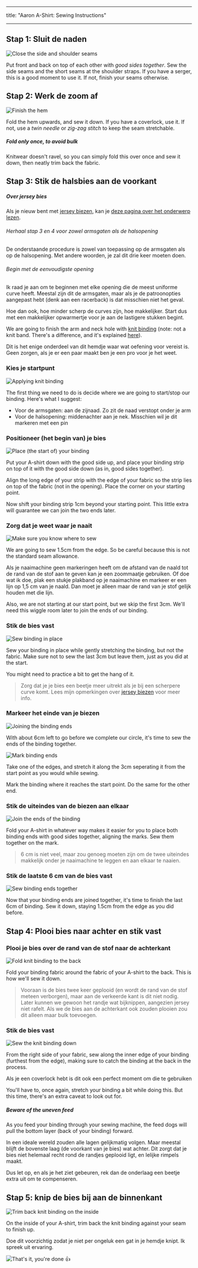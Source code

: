 - - -
title: "Aaron A-Shirt: Sewing Instructions"
- - -

## Stap 1: Sluit de naden

![Close the side and shoulder seams](step01.png)

Put front and back on top of each other with _good sides together_. Sew the side seams and the short seams at the shoulder straps. If you have a serger, this is a good moment to use it. If not, finish your seams otherwise.

## Stap 2: Werk de zoom af

![Finish the hem](step02.png)

Fold the hem upwards, and sew it down. If you have a coverlock, use it. If not, use a _twin needle_ or _zig-zag stitch_ to keep the seam stretchable.

<Note>

##### Fold only once, to avoid bulk

Knitwear doesn't ravel, so you can simply fold this over once and sew it down, then neatly trim back the fabric.

</Note>

## Stap 3: Stik de halsbies aan de voorkant

<Note>

##### Over jersey bies

Als je nieuw bent met [jersey biezen](/docs/naai/naai/knit-binding), kan je [deze pagina over het onderwerp lezen](/docs/naai/breit-binding).

###### Herhaal stap 3 en 4 voor zowel armsgaten als de halsopening

De onderstaande procedure is zowel van toepassing op de armsgaten als op de halsopening. Met andere woorden, je zal dit drie keer moeten doen.

###### Begin met de eenvoudigste opening

Ik raad je aan om te beginnen met elke opening die de meest uniforme curve heeft. Meestal zijn dit de armsgaten, maar als je de patroonopties aangepast hebt (denk aan een racerback) is dat misschien niet het geval.

Hoe dan ook, hoe minder scherp de curves zijn, hoe makkelijker. Start dus met een makkelijker opwarmertje voor je aan de lastigere stukken begint.

</Note>

We are going to finish the arm and neck hole with [knit binding](/docs/sewing/knit-binding) (note: not a knit band. There's a difference, and it's explained [here](/docs/sewing/knit-binding)).

<Note>

Dit is het enige onderdeel van dit hemdje waar wat oefening voor vereist is. Geen zorgen, als je er een paar maakt ben je een pro voor je het weet.

</Note>

### Kies je startpunt

![Applying knit binding](step03a.png)

The first thing we need to do is decide where we are going to start/stop our binding. Here's what I suggest:

- Voor de armsgaten: aan de zijnaad. Zo zit de naad verstopt onder je arm
- Voor de halsopening: middenachter aan je nek. Misschien wil je dit markeren met een pin

### Positioneer (het begin van) je bies

![Place (the start of) your binding](step03b.png)

Put your A-shirt down with the good side up, and place your binding strip on top of it with the good side down (as in, good sides together).

Align the long edge of your strip with the edge of your fabric so the strip lies on top of the fabric (not in the opening). Place the corner on your starting point.

Now shift your binding strip 1cm beyond your starting point. This little extra will guarantee we can join the two ends later.

### Zorg dat je weet waar je naait

![Make sure you know where to sew](step03c.png)

We are going to sew 1.5cm from the edge. So be careful because this is not the standard seam allowance.

<Tip>

Als je naaimachine geen markeringen heeft om de afstand van de naald tot de rand van de stof aan te geven kan je een zoommaatje gebruiken.
Of doe wat ik doe, plak een stukje plakband op je naaimachine en markeer er een lijn op 1,5 cm van je naald.
Dan moet je alleen maar de rand van je stof gelijk houden met die lijn.

</Tip>

Also, we are not starting at our start point, but we skip the first 3cm. We'll need this wiggle room later to join the ends of our binding.

### Stik de bies vast

![Sew binding in place](step03d.png)

Sew your binding in place while gently stretching the binding, but not the fabric. Make sure not to sew the last 3cm but leave them, just as you did at the start.

You might need to practice a bit to get the hang of it.

> Zorg dat je je bies een beetje meer uitrekt als je bij een scherpere curve komt. Lees mijn opmerkingen over [jersey biezen](/docs/sewing/knit-binding) voor meer info.

### Markeer het einde van je biezen

![Joining the binding ends](step03e.png)

With about 6cm left to go before we complete our circle, it's time to sew the ends of the binding together.

![Mark binding ends](step03f.png)

Take one of the edges, and stretch it along the 3cm seperating it from the start point as you would while sewing.

Mark the binding where it reaches the start point. Do the same for the other end.

### Stik de uiteindes van de biezen aan elkaar

![Join the ends of the binding](step03g.png)

Fold your A-shirt in whatever way makes it easier for you to place both binding ends with good sides together, aligning the marks. Sew them together on the mark.

> 6 cm is niet veel, maar zou genoeg moeten zijn om de twee uiteindes makkelijk onder je naaimachine te leggen en aan elkaar te naaien.

### Stik de laatste 6 cm van de bies vast

![Sew binding ends together](step03h.png)

Now that your binding ends are joined together, it's time to finish the last 6cm of binding. Sew it down, staying 1.5cm from the edge as you did before.

## Stap 4: Plooi bies naar achter en stik vast

### Plooi je bies over de rand van de stof naar de achterkant

![Fold knit binding to the back](step04a.png)

Fold your binding fabric around the fabric of your A-shirt to the back. This is how we'll sew it down.

> Vooraan is de bies twee keer geplooid (en wordt de rand van de stof meteen verborgen), maar aan de verkeerde kant is dit niet nodig. Later kunnen we gewoon het randje wat bijknippen, aangezien jersey niet rafelt. Als we de bies aan de achterkant ook zouden plooien zou dit alleen maar bulk toevoegen.

### Stik de bies vast

![Sew the knit binding down](step04b.png)

From the right side of your fabric, sew along the inner edge of your binding (furthest from the edge), making sure to catch the binding at the back in the process.

<Note>

Als je een coverlock hebt is dit ook een perfect moment om die te gebruiken

</Note>

You'll have to, once again, stretch your binding a bit while doing this. But this time, there's an extra caveat to look out for.

<Note>

##### Beware of the uneven feed

As you feed your binding through your sewing machine, the feed dogs will pull the bottom layer (back of your binding) forward.

In een ideale wereld zouden alle lagen gelijkmatig volgen.
Maar meestal blijft de bovenste laag (de voorkant van je bies) wat achter.
Dit zorgt dat je bies niet helemaal recht rond de randjes geplooid ligt, en lelijke rimpels maakt.

Dus let op, en als je het ziet gebeuren, rek dan de onderlaag een beetje extra uit om te compenseren.

</Note>

## Stap 5: knip de bies bij aan de binnenkant

![Trim back knit binding on the inside](step05.png)

On the inside of your A-shirt, trim back the knit binding against your seam to finish up.

<Note>

Doe dit voorzichtig zodat je niet per ongeluk een gat in je hemdje knipt. Ik spreek uit ervaring.

</Note>

![That's it, you're done 👍](finished.gif)
